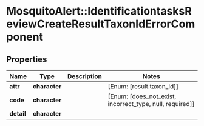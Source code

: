 # MosquitoAlert::IdentificationtasksReviewCreateResultTaxonIdErrorComponent


## Properties
Name | Type | Description | Notes
------------ | ------------- | ------------- | -------------
**attr** | **character** |  | [Enum: [result.taxon_id]] 
**code** | **character** |  | [Enum: [does_not_exist, incorrect_type, null, required]] 
**detail** | **character** |  | 


